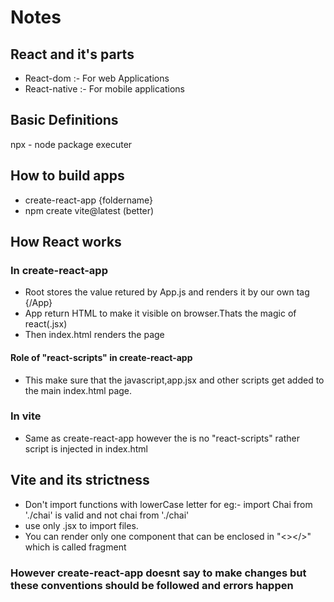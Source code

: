 # Notes 

## React and it's parts
- React-dom :- For web Applications
- React-native :- For mobile applications

## Basic Definitions
npx - node package executer

## How to build apps
- create-react-app {foldername}
- npm create vite@latest (better)

## How React works

### In create-react-app  
- Root stores the value retured by App.js and renders it by our own tag {/App}
- App return HTML to make it visible on browser.Thats the magic of react(.jsx)
- Then index.html renders the page

#### Role of "react-scripts" in create-react-app
- This make sure that the javascript,app.jsx and other scripts get added to the main index.html page.

### In vite
- Same as create-react-app however the is no "react-scripts" rather script is injected in index.html 

## Vite and its strictness
- Don't import functions with lowerCase letter for eg:- import Chai from './chai' is valid and not chai from './chai'
- use only .jsx to import files.
- You can render only one component that can be enclosed in "<></>" which is called fragment

### However create-react-app doesnt say to make changes but these conventions should be followed and errors happen

